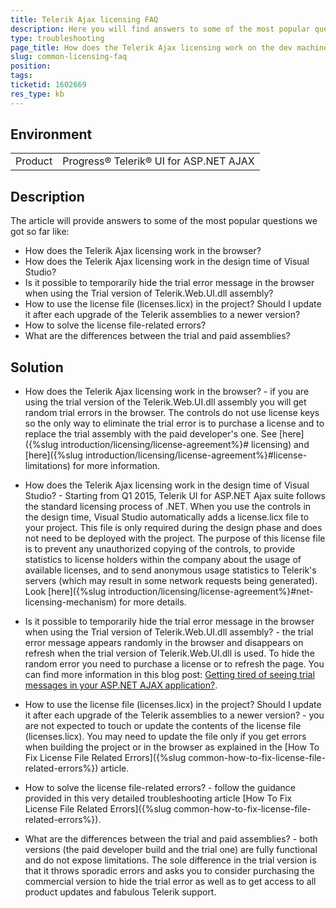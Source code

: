 ```yaml
---
title: Telerik Ajax licensing FAQ
description: Here you will find answers to some of the most popular questions about the Telerik UI for ASP.NET AJAX licensing mechanism - RadControls for ASP.NET AJAX
type: troubleshooting
page_title: How does the Telerik Ajax licensing work on the dev machine and the server?
slug: common-licensing-faq
position: 
tags: 
ticketid: 1602669
res_type: kb
---
```


## Environment
<table>
	<tbody>
		<tr>
			<td>Product</td>
			<td>Progress® Telerik® UI for ASP.NET AJAX</td>
		</tr>
	</tbody>
</table>


## Description
The article will provide answers to some of the most popular questions we got so far like:
* How does the Telerik Ajax licensing work in the browser?
* How does the Telerik Ajax licensing work in the design time of Visual Studio?
* Is it possible to temporarily hide the trial error message in the browser when using the Trial version of Telerik.Web.UI.dll assembly? 
* How to use the license file (licenses.licx) in the project? Should I update it after each upgrade of the Telerik assemblies to a newer version?
* How to solve the license file-related errors?
* What are the differences between the trial and paid assemblies?



## Solution
* How does the Telerik Ajax licensing work in the browser? - if you are using the trial version of the Telerik.Web.UI.dll assembly you will get random trial errors in the browser. The controls do not use license keys so the only way to eliminate the trial error is to purchase a license and to replace the trial assembly with the paid developer's one. See [here]({%slug introduction/licensing/license-agreement%}# licensing) and [here]({%slug introduction/licensing/license-agreement%}#license-limitations) for more information.

* How does the Telerik Ajax licensing work in the design time of Visual Studio? - Starting from Q1 2015, Telerik UI for ASP.NET Ajax suite follows the standard licensing process of .NET. When you use the controls in the design time, Visual Studio automatically adds a license.licx file to your project. This file is only required during the design phase and does not need to be deployed with the project. The purpose of this license file is to prevent any unauthorized copying of the controls, to provide statistics to license holders within the company about the usage of available licenses, and to send anonymous usage statistics to Telerik's servers (which may result in some network requests being generated). Look [here]({%slug introduction/licensing/license-agreement%}#net-licensing-mechanism) for more details.


* Is it possible to temporarily hide the trial error message in the browser when using the Trial version of Telerik.Web.UI.dll assembly? - the trial error message appears randomly in the browser and disappears on refresh when the trial version of Telerik.Web.UI.dll is used. To hide the random error you need to purchase a license or to refresh the page. You can find more information in this blog post: [Getting tired of seeing trial messages in your ASP.NET AJAX application?](https://www.telerik.com/blogs/getting-tired-of-seeing-trial-messages-in-your-asp-net-ajax-application).

* How to use the license file (licenses.licx) in the project? Should I update it after each upgrade of the Telerik assemblies to a newer version? - you are not expected to touch or update the contents of the license file (licenses.licx). You may need to update the file only if you get errors when building the project or in the browser as explained in the [How To Fix License File Related Errors]({%slug common-how-to-fix-license-file-related-errors%}) article.

* How to solve the license file-related errors? - follow the guidance provided in this very detailed troubleshooting article [How To Fix License File Related Errors]({%slug common-how-to-fix-license-file-related-errors%}).

* What are the differences between the trial and paid assemblies? - both versions (the paid developer build and the trial one) are fully functional and do not expose limitations. The sole difference in the trial version is that it throws sporadic errors and asks you to consider purchasing the commercial version to hide the trial error as well as to get access to all product updates and fabulous Telerik support.
